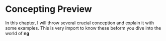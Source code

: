 # Concepting Preview

In this chapter, I will throw several crucial conception and explain it with some examples. This is very import to know these beform you dive into the world of **ng**
